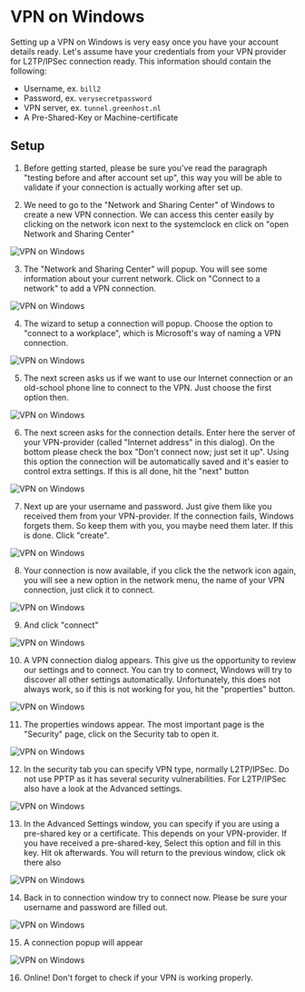 VPN on Windows
==============

Setting up a VPN on Windows is very easy once you have your account details ready. Let's assume have your credentials from your VPN provider for L2TP/IPSec connection ready. This information should contain the following:

 * Username, ex. `bill2`
 * Password, ex. `verysecretpassword`
 * VPN server, ex. `tunnel.greenhost.nl`
 * A Pre-Shared-Key or Machine-certificate

Setup
----- 

 1. Before getting started, please be sure you've read the paragraph "testing before and after account set up", this way you will be able to validate if your connection is actually working after set up.

 2. We need to go to the "Network and Sharing Center" of Windows to create a new VPN connection. We can access this center easily by clicking on the network icon next to the systemclock en click on "open Network and Sharing Center"

 ![VPN on Windows](vpn_windows_01.jpg)

 3. The "Network and Sharing Center" will popup. You will see some information about your current network. Click on "Connect to a network" to add a VPN connection.

 ![VPN on Windows](vpn_windows_02.jpg)

 4. The wizard to setup a connection will popup. Choose the option to "connect to a workplace", which is Microsoft's way of naming a VPN connection.

 ![VPN on Windows](vpn_windows_03.jpg)

 5. The next screen asks us if we want to use our Internet connection or an old-school phone line to connect to the VPN. Just choose the first option then.

 ![VPN on Windows](vpn_windows_04.jpg)

 6. The next screen asks for the connection details. Enter here the server of your VPN-provider (called "Internet address" in this dialog). On the bottom please check the box "Don't connect now; just set it up". Using this option the connection will be automatically saved and it's easier to control extra settings. If this is all done, hit the "next" button

 ![VPN on Windows](vpn_windows_05.jpg)

 7. Next up are your username and password. Just give them like you received them from your VPN-provider. If the connection fails, Windows forgets them. So keep them with you, you maybe need them later. If this is done. Click "create".

 ![VPN on Windows](vpn_windows_06.jpg)

 8. Your connection is now available, if you click the the network icon again, you will see a new option in the network menu, the name of your VPN connection, just click it to connect.

 ![VPN on Windows](vpn_windows_07.jpg)

 9. And click "connect"

 ![VPN on Windows](vpn_windows_08.jpg)

 10. A VPN connection dialog appears. This give us the opportunity to review our settings and to connect. You can try to connect, Windows will try to discover all other settings automatically. Unfortunately, this does not always work, so if this is not working for you, hit the "properties" button.

 ![VPN on Windows](vpn_windows_09.jpg)

 11. The properties windows appear. The most important page is the "Security" page, click on the Security tab to open it.

 ![VPN on Windows](vpn_windows_10.jpg)

 12. In the security tab you can specify VPN type, normally L2TP/IPSec. Do not use PPTP as it has several security vulnerabilities. For L2TP/IPSec also have a look at the Advanced settings.

 ![VPN on Windows](vpn_windows_11.jpg)

 13. In the Advanced Settings window, you can specify if you are using a pre-shared key or a certificate. This depends on your VPN-provider. If you have received a pre-shared-key, Select this option and fill in this key. Hit ok afterwards. You will return to the previous window, click ok there also

 ![VPN on Windows](vpn_windows_12.jpg)

 14. Back in to connection window try to connect now. Please be sure your username and password are filled out.

 ![VPN on Windows](vpn_windows_13.jpg)

 15. A connection popup will appear

 ![VPN on Windows](vpn_windows_14.jpg)

 16. Online! Don't forget to check if your VPN is working properly. 
